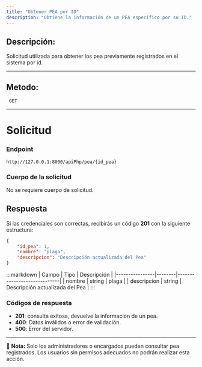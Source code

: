 ```yaml
---
title: "Obtener PEA por ID"
description: "Obtiene la información de un PEA específico por su ID."
---
```


## Descripción:

Solicitud utilizada para obtener los pea previamente registrados en el sistema por id.

---

## Metodo:
```
 GET
```
---


# **Solicitud**

### **Endpoint**
```
http://127.0.0.1:8000/apiPhp/pea/{id_pea}
```
### **Cuerpo de la solicitud**
No se requiere cuerpo de solicitud.

## **Respuesta**

Si las credenciales son correctas, recibirás un código **201** con la siguiente estructura:

```json
{
    "id_pea": 1,
    "nombre": "plaga",
    "descripcion": "Descripción actualizada del Pea"
}
```

:::markdown
| Campo           | Tipo   | Descripción                |
|----------------|--------|-----------------------------|
| nombre         | string | plaga               |
| descripcion    | string | Descripción actualizada del Pea |
:::


### **Códigos de respuesta**
- **201**: consulta exitosa, devuelve la informacion de un pea.
- **400**: Datos inválidos o error de validación.
- **500**: Error del servidor.

---

📄 **Nota:** Solo los administradores o encargados pueden consultar pea registrados. Los usuarios sin permisos adecuados no podrán realizar esta acción.

